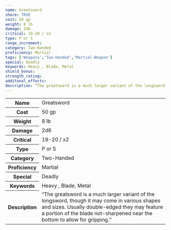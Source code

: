 ```yaml
---
name: Greatsword
share: TRUE
cost: 50 gp
weight: 8 lb
damage: 2d6
critical: 19-20 / x2
type: P or S
range_increment: 
category: Two-Handed
proficiency: Martial
tags: ['Weapons','Two-Handed','Martial-Weapon']
special: Deadly
keywords: Heavy , Blade, Metal
shield_bonus: 
strength_rating: 
additonal_effects: 
description: “The greatsword is a much larger variant of the longsword, though it may come in various shapes and sizes. Usually double-edged they may feature a portion of the blade not-sharpened near the bottom to allow for gripping.”
---
```

<p><span style="overflow-x: auto;"><table><tbody><tr><th>Name</th><td>Greatsword</td></tr><tr><th>Cost</th><td>50 gp</td></tr><tr><th>Weight</th><td>8 lb</td></tr><tr><th>Damage</th><td>2d6</td></tr><tr><th>Critical</th><td>19-20 / x2</td></tr><tr><th>Type</th><td>P or S</td></tr><tr><th>Category</th><td>Two-Handed</td></tr><tr><th>Proficiency</th><td>Martial</td></tr><tr><th>Special</th><td>Deadly</td></tr><tr><th>Keywords</th><td>Heavy , Blade, Metal</td></tr><tr><th>Description</th><td>“The greatsword is a much larger variant of the longsword, though it may come in various shapes and sizes. Usually double-edged they may feature a portion of the blade not-sharpened near the bottom to allow for gripping.”</td></tr></tbody></table></span></p>